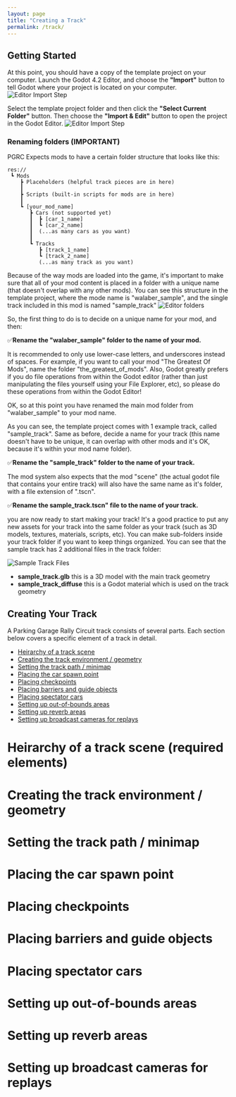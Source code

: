 ```yaml
---
layout: page
title: "Creating a Track"
permalink: /track/
---
```


## Getting Started
At this point, you should have a copy of the template project on your computer.  Launch the Godot 4.2 Editor, and choose the **"Import"** button to tell Godot where your project is located on your computer.
![Editor Import Step](../assets/images/editor-import.jpg)

Select the template project folder and then click the **"Select Current Folder"** button.  Then choose the **"Import & Edit"** button to open the project in the Godot Editor.
![Editor Import Step](../assets/images/editor-open.jpg)

### Renaming folders (IMPORTANT)
PGRC Expects mods to have a certain folder structure that looks like this:
```
res://
 ┗ Mods
    ┣ Placeholders (helpful track pieces are in here)
    ┃
    ┣ Scripts (built-in scripts for mods are in here)
    ┃
    ┗ [your_mod_name]
       ┣ Cars (not supported yet)
       ┃  ┣ [car_1_name]
       ┃  ┗ [car_2_name]
       ┃  (...as many cars as you want)
       ┃
       ┗ Tracks
          ┣ [track_1_name]
          ┗ [track_2_name]
          (...as many track as you want)
```

Because of the way mods are loaded into the game, it's important to make sure that all of your mod content is placed in a folder with a unique name (that doesn't overlap with any other mods).  You can see this structure in the template project, where the mode name is "walaber_sample", and the single track included in this mod is named "sample_track"
![Editor folders](../assets/images/editor-folders.jpg)


So, the first thing to do is to decide on a unique name for your mod, and then:

✅**Rename the "walaber_sample" folder to the name of your mod.**

It is recommended to only use lower-case letters, and underscores instead of spaces.  For example, if you want to call your mod "The Greatest Of Mods", name the folder "the_greatest_of_mods".  Also, Godot greatly prefers if you do file operations from within the Godot editor (rather than just manipulating the files yourself using your File Explorer, etc), so please do these operations from within the Godot Editor!

OK, so at this point you have renamed the main mod folder from "walaber_sample" to your mod name.

As you can see, the template project comes with 1 example track, called "sample_track".  Same as before, decide a name for your track (this name doesn't have to be unique, it can overlap with other mods and it's OK, because it's within your mod name folder).  

✅**Rename the "sample_track" folder to the name of your track.**

The mod system also expects that the mod "scene" (the actual godot file that contains your entire track) will also have the same name as it's folder, with a file extension of ".tscn".

✅**Rename the sample_track.tscn" file to the name of your track.**

you are now ready to start making your track!  It's a good practice to put any new assets for your track into the same folder as your track (such as 3D models, textures, materials, scripts, etc).  You can make sub-folders inside your track folder if you want to keep things organized. You can see that the sample track has 2 additional files in the track folder:

![Sample Track Files](../assets/images/sample-track-files.jpg)

* **sample_track.glb** this is a 3D model with the main track geometry
* **sample_track_diffuse** this is a Godot material which is used on the track geometry

## Creating Your Track

A Parking Garage Rally Circuit track consists of several parts. Each section below covers a specific element of a track in detail.
* [Heirarchy of a track scene](#heirarchy)
* [Creating the track environment / geometry](#track_model)
* [Setting the track path / minimap](#track_path)
* [Placing the car spawn point](#spawn)
* [Placing checkpoints](#checkpoints)
* [Placing barriers and guide objects](#barriers)
* [Placing spectator cars](#spectator_cars)
* [Setting up out-of-bounds areas](#oob)
* [Setting up reverb areas](#reverb)
* [Setting up broadcast cameras for replays](#cameras)

# <a name="heirarchy"></a> Heirarchy of a track scene (required elements)

# <a name="track_model"></a>Creating the track environment / geometry

# <a name="track_path"></a>Setting the track path / minimap

# <a name="spawn"></a>Placing the car spawn point

# <a name="checkpoints"></a>Placing checkpoints

# <a name="barriers"></a>Placing barriers and guide objects

# <a name = "spectator_cars"></a>Placing spectator cars

# <a name="oob"></a>Setting up out-of-bounds areas

# <a name="reverb"></a>Setting up reverb areas

# <a name="cameras"></a>Setting up broadcast cameras for replays

